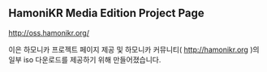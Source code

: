 ## HamoniKR Media Edition Project Page

http://oss.hamonikr.org/

이은 하모니카 프로젝트 페이지 제공 및 하모니카 커뮤니티( http://hamonikr.org )의 일부 iso 다운로드를 제공하기 위해 만들어졌습니다.
